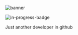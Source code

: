 ![banner](https://media.giphy.com/media/lptIayuGHV9Utu3iTv/giphy.gif)


![in-progress-badge](https://img.shields.io/badge/IN-PROGRESS-brightgreen)

Just another developer in github
